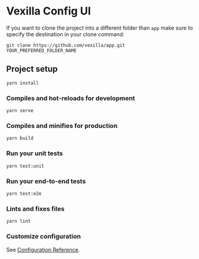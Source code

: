 # Vexilla Config UI

If you want to clone the project into a different folder than `app` make sure to specify the destination in your clone command:

```
git clone https://github.com/vexilla/app.git YOUR_PREFERRED_FOLDER_NAME
```

## Project setup
```
yarn install
```

### Compiles and hot-reloads for development
```
yarn serve
```

### Compiles and minifies for production
```
yarn build
```

### Run your unit tests
```
yarn test:unit
```

### Run your end-to-end tests
```
yarn test:e2e
```

### Lints and fixes files
```
yarn lint
```

### Customize configuration
See [Configuration Reference](https://cli.vuejs.org/config/).
